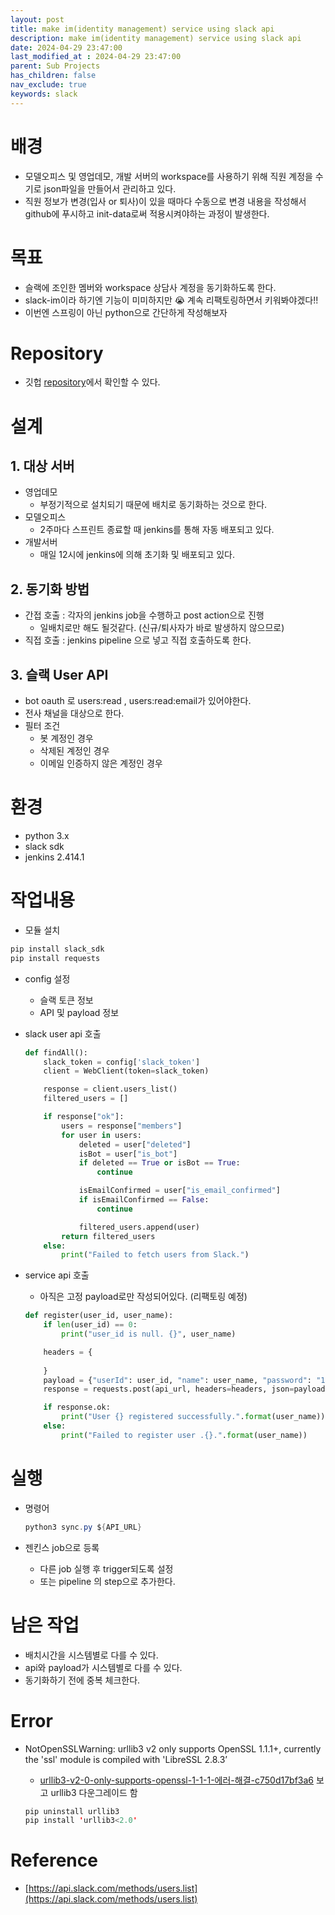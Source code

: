 ```yaml
---
layout: post
title: make im(identity management) service using slack api
description: make im(identity management) service using slack api
date: 2024-04-29 23:47:00
last_modified_at : 2024-04-29 23:47:00
parent: Sub Projects
has_children: false
nav_exclude: true
keywords: slack
---
```


# 배경

- 모델오피스 및 영업데모, 개발 서버의 workspace를 사용하기 위해 직원 계정을 수기로 json파일을 만들어서 관리하고 있다.
- 직원 정보가 변경(입사 or 퇴사)이 있을 때마다 수동으로 변경 내용을 작성해서 github에 푸시하고 init-data로써 적용시켜야하는 과정이 발생한다.

# 목표

- 슬랙에 조인한 멤버와 workspace 상담사 계정을 동기화하도록 한다.
- slack-im이라 하기엔 기능이 미미하지만 😭 계속 리팩토링하면서 키워봐야겠다!!
- 이번엔 스프링이 아닌 python으로 간단하게 작성해보자

# Repository

- 깃헙 [repository](https://github.com/tnfhrnsss/slack-im)에서 확인할 수 있다.

# 설계

## 1. 대상 서버

- 영업데모
    - 부정기적으로 설치되기 때문에 배치로 동기화하는 것으로 한다.
- 모델오피스
    - 2주마다 스프린트 종료할 때 jenkins를 통해 자동 배포되고 있다.
- 개발서버
    - 매일 12시에 jenkins에 의해 초기화 및 배포되고 있다.

## 2. 동기화 방법

- 간접 호출 : 각자의 jenkins job을 수행하고 post action으로 진행
    - 일배치로만 해도 될것같다. (신규/퇴사자가 바로 발생하지 않으므로)
- 직접 호출 : jenkins pipeline 으로 넣고 직접 호출하도록 한다.

## 3.  슬랙 User API

- bot oauth 로 users:read , users:read:email가 있어야한다.
- 전사 채널을 대상으로 한다.
- 필터 조건
    - 봇 계정인 경우
    - 삭제된 계정인 경우
    - 이메일 인증하지 않은 계정인 경우

# 환경

- python 3.x
- slack sdk
- jenkins 2.414.1

# 작업내용

- 모듈 설치

```java
pip install slack_sdk
pip install requests
```

- config 설정
    - 슬랙 토큰 정보
    - API 및 payload 정보
- slack user api 호출
    
    ```python
    def findAll():
        slack_token = config['slack_token']
        client = WebClient(token=slack_token)
    
        response = client.users_list()
        filtered_users = []
    
        if response["ok"]:
            users = response["members"]
            for user in users:
                deleted = user["deleted"]
                isBot = user["is_bot"]
                if deleted == True or isBot == True:
                    continue
    
                isEmailConfirmed = user["is_email_confirmed"]
                if isEmailConfirmed == False:
                    continue
    
                filtered_users.append(user)
            return filtered_users
        else:
            print("Failed to fetch users from Slack.")
    ```
    
- service api 호출
    - 아직은 고정 payload로만 작성되어있다. (리팩토링 예정)
    
    ```python
    def register(user_id, user_name):
        if len(user_id) == 0:
            print("user_id is null. {}", user_name)
    
        headers = {
            
        }
        payload = {"userId": user_id, "name": user_name, "password": "1", "roleGroupId": "ADMIN", "centerIds":["spectra"]}
        response = requests.post(api_url, headers=headers, json=payload)
    
        if response.ok:
            print("User {} registered successfully.".format(user_name))
        else:
            print("Failed to register user .{}.".format(user_name))
    ```
    

# 실행

- 명령어
    
    ```java
    python3 sync.py ${API_URL}
    ```
    
- 젠킨스 job으로 등록
    - 다른 job 실행 후 trigger되도록 설정
    - 또는 pipeline 의 step으로 추가한다.

# 남은 작업

- 배치시간을 시스템별로 다를 수 있다.
- api와 payload가 시스템별로 다를 수 있다.
- 동기화하기 전에 중복 체크한다.

# Error

- NotOpenSSLWarning: urllib3 v2 only supports OpenSSL 1.1.1+, currently the 'ssl' module is compiled with 'LibreSSL 2.8.3’
    - [urllib3-v2-0-only-supports-openssl-1-1-1-에러-해결-c750d17bf3a6](https://medium.com/@tlsrid1119/urllib3-v2-0-only-supports-openssl-1-1-1-%EC%97%90%EB%9F%AC-%ED%95%B4%EA%B2%B0-c750d17bf3a6) 보고 urllib3 다운그레이드 함
    
    ```java
    pip uninstall urllib3 
    pip install 'urllib3<2.0'
    ```
    

# Reference

- [https://api.slack.com/methods/users.list](https://api.slack.com/methods/users.list)